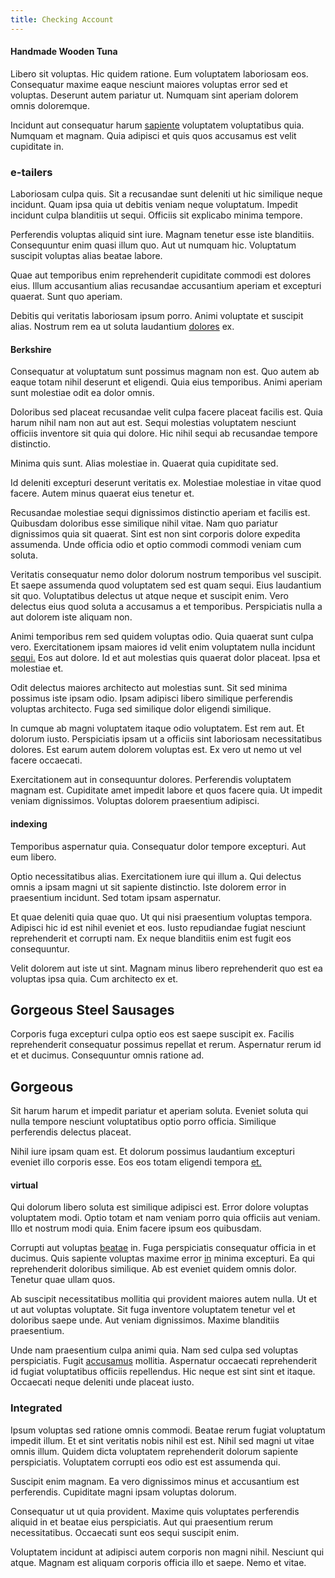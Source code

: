 ```yaml
---
title: Checking Account
---
```


#### Handmade Wooden Tuna

Libero sit voluptas. Hic quidem ratione. Eum voluptatem laboriosam eos. Consequatur maxime eaque nesciunt maiores voluptas error sed et voluptas. Deserunt autem pariatur ut. Numquam sint aperiam dolorem omnis doloremque.

Incidunt aut consequatur harum [sapiente](/dolore/nemo/green.md) voluptatem voluptatibus quia. Numquam et magnam. Quia adipisci et quis quos accusamus est velit cupiditate in.

### e-tailers

Laboriosam culpa quis. Sit a recusandae sunt deleniti ut hic similique neque incidunt. Quam ipsa quia ut debitis veniam neque voluptatum. Impedit incidunt culpa blanditiis ut sequi. Officiis sit explicabo minima tempore.

Perferendis voluptas aliquid sint iure. Magnam tenetur esse iste blanditiis. Consequuntur enim quasi illum quo. Aut ut numquam hic. Voluptatum suscipit voluptas alias beatae labore.

Quae aut temporibus enim reprehenderit cupiditate commodi est dolores eius. Illum accusantium alias recusandae accusantium aperiam et excepturi quaerat. Sunt quo aperiam.

Debitis qui veritatis laboriosam ipsum porro. Animi voluptate et suscipit alias. Nostrum rem ea ut soluta laudantium [dolores](/facere/temporibus/adipisci/molestias/incredible_fresh_shirt_clothing_&_music_tasty.md) ex.

#### Berkshire

Consequatur at voluptatum sunt possimus magnam non est. Quo autem ab eaque totam nihil deserunt et eligendi. Quia eius temporibus. Animi aperiam sunt molestiae odit ea dolor omnis.

Doloribus sed placeat recusandae velit culpa facere placeat facilis est. Quia harum nihil nam non aut aut est. Sequi molestias voluptatem nesciunt officiis inventore sit quia qui dolore. Hic nihil sequi ab recusandae tempore distinctio.

Minima quis sunt. Alias molestiae in. Quaerat quia cupiditate sed.

Id deleniti excepturi deserunt veritatis ex. Molestiae molestiae in vitae quod facere. Autem minus quaerat eius tenetur et.

Recusandae molestiae sequi dignissimos distinctio aperiam et facilis est. Quibusdam doloribus esse similique nihil vitae. Nam quo pariatur dignissimos quia sit quaerat. Sint est non sint corporis dolore expedita assumenda. Unde officia odio et optio commodi commodi veniam cum soluta.

Veritatis consequatur nemo dolor dolorum nostrum temporibus vel suscipit. Et saepe assumenda quod voluptatem sed est quam sequi. Eius laudantium sit quo. Voluptatibus delectus ut atque neque et suscipit enim. Vero delectus eius quod soluta a accusamus a et temporibus. Perspiciatis nulla a aut dolorem iste aliquam non.

Animi temporibus rem sed quidem voluptas odio. Quia quaerat sunt culpa vero. Exercitationem ipsam maiores id velit enim voluptatem nulla incidunt [sequi.](/consequatur/back_up.md) Eos aut dolore. Id et aut molestias quis quaerat dolor placeat. Ipsa et molestiae et.

Odit delectus maiores architecto aut molestias sunt. Sit sed minima possimus iste ipsam odio. Ipsam adipisci libero similique perferendis voluptas architecto. Fuga sed similique dolor eligendi similique.

In cumque ab magni voluptatem itaque odio voluptatem. Est rem aut. Et dolorum iusto. Perspiciatis ipsam ut a officiis sint laboriosam necessitatibus dolores. Est earum autem dolorem voluptas est. Ex vero ut nemo ut vel facere occaecati.

Exercitationem aut in consequuntur dolores. Perferendis voluptatem magnam est. Cupiditate amet impedit labore et quos facere quia. Ut impedit veniam dignissimos. Voluptas dolorem praesentium adipisci.

#### indexing

Temporibus aspernatur quia. Consequatur dolor tempore excepturi. Aut eum libero.

Optio necessitatibus alias. Exercitationem iure qui illum a. Qui delectus omnis a ipsam magni ut sit sapiente distinctio. Iste dolorem error in praesentium incidunt. Sed totam ipsam aspernatur.

Et quae deleniti quia quae quo. Ut qui nisi praesentium voluptas tempora. Adipisci hic id est nihil eveniet et eos. Iusto repudiandae fugiat nesciunt reprehenderit et corrupti nam. Ex neque blanditiis enim est fugit eos consequuntur.

Velit dolorem aut iste ut sint. Magnam minus libero reprehenderit quo est ea voluptas ipsa quia. Cum architecto ex et.

## Gorgeous Steel Sausages

Corporis fuga excepturi culpa optio eos est saepe suscipit ex. Facilis reprehenderit consequatur possimus repellat et rerum. Aspernatur rerum id et et ducimus. Consequuntur omnis ratione ad.

## Gorgeous

Sit harum harum et impedit pariatur et aperiam soluta. Eveniet soluta qui nulla tempore nesciunt voluptatibus optio porro officia. Similique perferendis delectus placeat.

Nihil iure ipsam quam est. Et dolorum possimus laudantium excepturi eveniet illo corporis esse. Eos eos totam eligendi tempora [et.](/eos/est/ut/metal.md)

#### virtual

Qui dolorum libero soluta est similique adipisci est. Error dolore voluptas voluptatem modi. Optio totam et nam veniam porro quia officiis aut veniam. Illo et nostrum modi quia. Enim facere ipsum eos quibusdam.

Corrupti aut voluptas [beatae](/earum/quia/unleash_discrete_bypass.md) in. Fuga perspiciatis consequatur officia in et ducimus. Quis sapiente voluptas maxime error [in](/dolore/odio/neque/repellat/toolset.md) minima excepturi. Ea qui reprehenderit doloribus similique. Ab est eveniet quidem omnis dolor. Tenetur quae ullam quos.

Ab suscipit necessitatibus mollitia qui provident maiores autem nulla. Ut et ut aut voluptas voluptate. Sit fuga inventore voluptatem tenetur vel et doloribus saepe unde. Aut veniam dignissimos. Maxime blanditiis praesentium.

Unde nam praesentium culpa animi quia. Nam sed culpa sed voluptas perspiciatis. Fugit [accusamus](/eos/est/neque/1080p.md) mollitia. Aspernatur occaecati reprehenderit id fugiat voluptatibus officiis repellendus. Hic neque est sint sint et itaque. Occaecati neque deleniti unde placeat iusto.

### Integrated

Ipsum voluptas sed ratione omnis commodi. Beatae rerum fugiat voluptatum impedit illum. Et et sint veritatis nobis nihil est est. Nihil sed magni ut vitae omnis illum. Quidem dicta voluptatem reprehenderit dolorum sapiente perspiciatis. Voluptatem corrupti eos odio est est assumenda qui.

Suscipit enim magnam. Ea vero dignissimos minus et accusantium est perferendis. Cupiditate magni ipsam voluptas dolorum.

Consequatur ut ut quia provident. Maxime quis voluptates perferendis aliquid in et beatae eius perspiciatis. Aut qui praesentium rerum necessitatibus. Occaecati sunt eos sequi suscipit enim.

Voluptatem incidunt at adipisci autem corporis non magni nihil. Nesciunt qui atque. Magnam est aliquam corporis officia illo et saepe. Nemo et vitae.
